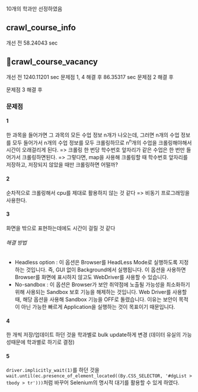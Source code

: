 10개의 학과만 선정하였음
## crawl_course_info
개선 전
58.24043 sec

## crawl_course_vacancy
개선 전
1240.11201 sec 
문제점 1, 4 해결 후
86.35317 sec
문제점 2 해결 후

문제점 3 해결 후
### 문제점
#### 1
한 과목을 들어가면 그 과목의 모든 수업 정보 n개가 나오는데, 그러면 n개의 수업 정보를 모두 들어가서 n개의 수업 정보를 모두 크롤링하므로 n<sup>n</sup>개의 수업을 크롤링해야해서 시간이 오래걸리게 된다.
=> 크롤링 한 번당 학수번호 앞자리가 같은 수업은 한 번만 들어가서 크롤링하면된다.
=> 그렇다면, map을 사용해 크롤링할 때 학수번호 앞자리를 저장하고, 저장되지 않았을 때만 크롤링하면 어떨까?
#### 2
순차적으로 크롤링해서 cpu를 제대로 활용하지 않는 것 같다
=> 비동기 프로그래밍을 사용한다.
#### 3
화면을 밖으로 표현하는데에도 시간이 걸릴 것 같다
###### 해결 방법
- Headless option : 이 옵션은 Browser를 HeadLess Mode로 실행하도록 지정하는 것입니다. 즉, GUI 없이 Background에서 실행됩니다. 이 옵션을 사용하면 Browser를 화면에 표시하지 않고도 WebDriver를 사용할 수 있습니다.
- No-sandbox : 이 옵션은 Browser가 보안 취약점에 노출될 가능성을 최소화하기 위해 사용되는 Sandbox 보호 기능을 해제하는 것입니다. Web Driver를 사용할 때, 해당 옵션을 사용해 Sandbox 기능을 OFF로 돌렸습니다. 이유는 보안이 목적이 아닌 가능한 빠르게 Application을 실행하는 것이 목표이기 때문입니다.
#### 4
한 개씩 저장/업데이트 하던 것을 학과별로 bulk update하게 변경 (데이터 유실의 가능성때문에 학과별로 하기로 결정)
#### 5
`driver.implicitly_wait(1)`를 하던 것을 `wait.until(ec.presence_of_element_located((By.CSS_SELECTOR, '#dgList > tbody > tr')))`처럼 바꾸어 Selenium의 명시적 대기를 활용할 수 있게 하였다.
